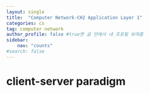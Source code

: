 ```yaml
---
layout: single
title:  "Computer Network-CH2 Application Layer 1"
categories: cs
tag: computer network
author_profile: false #true면 글 안에서 내 프로필 보여줌
sidebar:
    nav: "counts"
#search: false
---
```


# client-server paradigm
